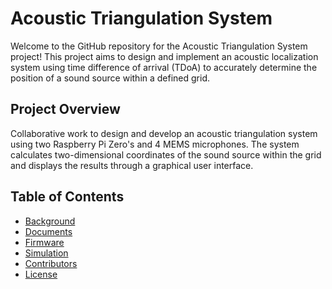 # Acoustic Triangulation System
Welcome to the GitHub repository for the Acoustic Triangulation System project! This project aims to design and implement an acoustic localization system using time difference of arrival (TDoA) to accurately determine the position of a sound source within a defined grid.
## Project Overview
Collaborative work to design and develop an acoustic triangulation system using two Raspberry Pi Zero's and 4 MEMS microphones. The system calculates two-dimensional coordinates of the sound source within the grid and displays the results through a graphical user interface.
## Table of Contents
- [Background](#BKG)
- [Documents](#DOC)
- [Firmware](#FRM)
- [Simulation](#SIM)
- [Contributors](#contributors)
- [License](#license)
